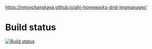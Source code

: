 https://nmovchanskaya.github.io/ahj-homeworks-dnd-imgmanager/

# Build status

[![Build status](https://ci.appveyor.com/api/projects/status/3iaaf00pwcd7c72q?svg=true)](https://ci.appveyor.com/project/nmovchanskaya/ahj-homeworks-dnd-imgmanager)
